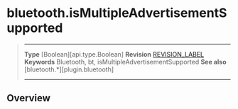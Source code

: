 # bluetooth.isMultipleAdvertisementSupported

> --------------------- ------------------------------------------------------------------------------------------
> __Type__              [Boolean][api.type.Boolean]
> __Revision__          [REVISION_LABEL](REVISION_URL)
> __Keywords__          Bluetooth, bt, isMultipleAdvertisementSupported
> __See also__          [bluetooth.*][plugin.bluetooth]
> --------------------- ------------------------------------------------------------------------------------------

## Overview